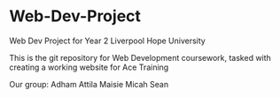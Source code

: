 # Web-Dev-Project
Web Dev Project for Year 2 Liverpool Hope University

This is the git repository for Web Development coursework, tasked with creating a working website for Ace Training

Our group:
Adham
Attila
Maisie
Micah
Sean

